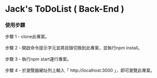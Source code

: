 # Jack's ToDoList ( Back-End )
### 使用步驟
步驟 1 - clone此專案。<br>
<br>
步驟 2 - 開啟命令提示字元並將目錄切換到此專案，並執行npm install。<br>
<br>
步驟 3 - 執行npm start運行專案。<br>
<br>
步驟 4 - 於瀏覽器網址列上輸入「 http://localhost:3000 」，即可瀏覽此專案。<br>
